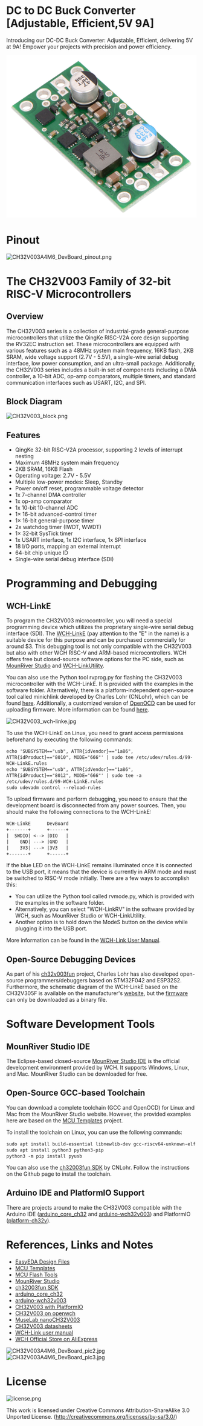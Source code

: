 # DC to DC Buck Converter [Adjustable, Efficient,5V 9A]
Introducing our DC-DC Buck Converter: Adjustable, Efficient, delivering 5V at 9A! Empower your projects with precision and power efficiency.

![CH32V003A4M6_DevBoard_pic1.jpg](https://github.com/yasir-shahzad/MIC2101-5V_9A-Buck-Converter-Module/blob/master/images/0J5585.1200.jpg)

# Pinout
![CH32V003A4M6_DevBoard_pinout.png](https://raw.githubusercontent.com/wagiminator/Development-Boards/main/CH32V003A4M6_DevBoard/documentation/CH32V003A4M6_DevBoard_pinout.png)

# The CH32V003 Family of 32-bit RISC-V Microcontrollers
## Overview
The CH32V003 series is a collection of industrial-grade general-purpose microcontrollers that utilize the QingKe RISC-V2A core design supporting the RV32EC instruction set. These microcontrollers are equipped with various features such as a 48MHz system main frequency, 16KB flash, 2KB SRAM, wide voltage support (2.7V - 5.5V), a single-wire serial debug interface, low power consumption, and an ultra-small package. Additionally, the CH32V003 series includes a built-in set of components including a DMA controller, a 10-bit ADC, op-amp comparators, multiple timers, and standard communication interfaces such as USART, I2C, and SPI.

## Block Diagram
![CH32V003_block.png](https://raw.githubusercontent.com/wagiminator/Development-Boards/main/CH32V003F4P6_DevBoard/documentation/CH32V003_block.png)

## Features
- QingKe 32-bit RISC-V2A processor, supporting 2 levels of interrupt nesting
- Maximum 48MHz system main frequency
- 2KB SRAM, 16KB Flash
- Operating voltage: 2.7V - 5.5V
- Multiple low-power modes: Sleep, Standby
- Power on/off reset, programmable voltage detector
- 1x 7-channel DMA controller
- 1x op-amp comparator
- 1x 10-bit 10-channel ADC
- 1× 16-bit advanced-control timer
- 1× 16-bit general-purpose timer
- 2x watchdog timer (IWDT, WWDT)
- 1× 32-bit SysTick timer
- 1x USART interface, 1x I2C interface, 1x SPI interface
- 18 I/O ports, mapping an external interrupt
- 64-bit chip unique ID
- Single-wire serial debug interface (SDI)

# Programming and Debugging
## WCH-LinkE
To program the CH32V003 microcontroller, you will need a special programming device which utilizes the proprietary single-wire serial debug interface (SDI). The [WCH-LinkE](http://www.wch-ic.com/products/WCH-Link.html) (pay attention to the "E" in the name) is a suitable device for this purpose and can be purchased commercially for around $3. This debugging tool is not only compatible with the CH32V003 but also with other WCH RISC-V and ARM-based microcontrollers. WCH offers free but closed-source software options for the PC side, such as [MounRiver Studio](http://www.mounriver.com/) and [WCH-LinkUtility](https://www.wch.cn/downloads/WCH-LinkUtility_ZIP.html).

You can also use the Python tool rvprog.py for flashing the CH32V003 microcontroller with the WCH-LinkE. It is provided with the examples in the software folder. Alternatively, there is a platform-independent open-source tool called minichlink developed by Charles Lohr (CNLohr), which can be found [here](https://github.com/cnlohr/ch32v003fun/tree/master/minichlink). Additionally, a customized version of [OpenOCD](https://github.com/karlp/openocd-hacks) can be used for uploading firmware. More information can be found [here](https://github.com/wuxx/nanoCH32V003).

![CH32V003_wch-linke.jpg](https://raw.githubusercontent.com/wagiminator/Development-Boards/main/CH32V003F4P6_DevBoard/documentation/CH32V003_wch-linke.jpg)

To use the WCH-LinkE on Linux, you need to grant access permissions beforehand by executing the following commands:
```
echo 'SUBSYSTEM=="usb", ATTR{idVendor}=="1a86", ATTR{idProduct}=="8010", MODE="666"' | sudo tee /etc/udev/rules.d/99-WCH-LinkE.rules
echo 'SUBSYSTEM=="usb", ATTR{idVendor}=="1a86", ATTR{idProduct}=="8012", MODE="666"' | sudo tee -a /etc/udev/rules.d/99-WCH-LinkE.rules
sudo udevadm control --reload-rules
```

To upload firmware and perform debugging, you need to ensure that the development board is disconnected from any power sources. Then, you should make the following connections to the WCH-LinkE:

```
WCH-LinkE      DevBoard
+-------+      +------+
|  SWDIO| <--> |DIO   |
|    GND| ---> |GND   |
|    3V3| ---> |3V3   |
+-------+      +------+
```

If the blue LED on the WCH-LinkE remains illuminated once it is connected to the USB port, it means that the device is currently in ARM mode and must be switched to RISC-V mode initially. There are a few ways to accomplish this:
- You can utilize the Python tool called rvmode.py, which is provided with the examples in the software folder.
- Alternatively, you can select "WCH-LinkRV" in the software provided by WCH, such as MounRiver Studio or WCH-LinkUtility.
- Another option is to hold down the ModeS button on the device while plugging it into the USB port.

More information can be found in the [WCH-Link User Manual](http://www.wch-ic.com/downloads/WCH-LinkUserManual_PDF.html).

## Open-Source Debugging Devices
As part of his [ch32v003fun](https://github.com/cnlohr/ch32v003fun) project, Charles Lohr has also developed open-source programmers/debuggers based on STM32F042 and ESP32S2. Furthermore, the schematic diagram of the WCH-LinkE based on the CH32V305F is available on the manufacturer's [website](https://www.wch.cn/products/WCH-Link.html), but the [firmware](https://github.com/openwch/ch32v003) can only be downloaded as a binary file.

# Software Development Tools
## MounRiver Studio IDE
The Eclipse-based closed-source [MounRiver Studio IDE](http://www.mounriver.com/) is the official development environment provided by WCH. It supports Windows, Linux, and Mac. MounRiver Studio can be downloaded for free.

## Open-Source GCC-based Toolchain
You can download a complete toolchain (GCC and OpenOCD) for Linux and Mac from the MounRiver Studio website. However, the provided examples here are based on the [MCU Templates](https://github.com/wagiminator/MCU-Templates) project.

To install the toolchain on Linux, you can use the following commands:

```
sudo apt install build-essential libnewlib-dev gcc-riscv64-unknown-elf
sudo apt install python3 python3-pip
python3 -m pip install pyusb
```

You can also use the [ch32003fun SDK](https://github.com/cnlohr/ch32v003fun) by CNLohr. Follow the instructions on the Github page to install the toolchain.

## Arduino IDE and PlatformIO Support
There are projects around to make the CH32V003 compatible with the Arduino IDE ([arduino_core_ch32](https://github.com/openwch/arduino_core_ch32) and [arduino-wch32v003](https://github.com/AlexanderMandera/arduino-wch32v003)) and PlatformIO ([platform-ch32v](https://github.com/Community-PIO-CH32V/platform-ch32v)).

# References, Links and Notes
- [EasyEDA Design Files](https://oshwlab.com/wagiminator)
- [MCU Templates](https://github.com/wagiminator/MCU-Templates)
- [MCU Flash Tools](https://github.com/wagiminator/MCU-Flash-Tools)
- [MounRiver Studio](http://www.mounriver.com/)
- [ch32003fun SDK](https://github.com/cnlohr/ch32v003fun)
- [arduino_core_ch32](https://github.com/openwch/arduino_core_ch32)
- [arduino-wch32v003](https://github.com/AlexanderMandera/arduino-wch32v003)
- [CH32V003 with PlatformIO](https://github.com/Community-PIO-CH32V/platform-ch32v)
- [CH32V003 on openwch](https://github.com/openwch/ch32v003)
- [MuseLab nanoCH32V003](https://github.com/wuxx/nanoCH32V003)
- [CH32V003 datasheets](http://www.wch-ic.com/products/CH32V003.html)
- [WCH-Link user manual](http://www.wch-ic.com/downloads/WCH-LinkUserManual_PDF.html)
- [WCH Official Store on AliExpress](https://wchofficialstore.aliexpress.com)

![CH32V003A4M6_DevBoard_pic2.jpg](https://raw.githubusercontent.com/wagiminator/Development-Boards/main/CH32V003A4M6_DevBoard/documentation/CH32V003A4M6_DevBoard_pic2.jpg)
![CH32V003A4M6_DevBoard_pic3.jpg](https://raw.githubusercontent.com/wagiminator/Development-Boards/main/CH32V003A4M6_DevBoard/documentation/CH32V003A4M6_DevBoard_pic3.jpg)

# License

![license.png](https://i.creativecommons.org/l/by-sa/3.0/88x31.png)

This work is licensed under Creative Commons Attribution-ShareAlike 3.0 Unported License. 
(http://creativecommons.org/licenses/by-sa/3.0/)
